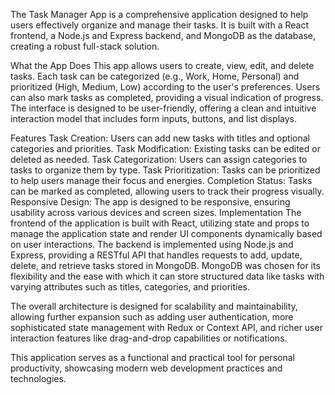 
The Task Manager App is a comprehensive application designed to help users effectively organize and manage their tasks. It is built with a React frontend, a Node.js and Express backend, and MongoDB as the database, creating a robust full-stack solution.

What the App Does
This app allows users to create, view, edit, and delete tasks. Each task can be categorized (e.g., Work, Home, Personal) and prioritized (High, Medium, Low) according to the user's preferences. Users can also mark tasks as completed, providing a visual indication of progress. The interface is designed to be user-friendly, offering a clean and intuitive interaction model that includes form inputs, buttons, and list displays.

Features
Task Creation: Users can add new tasks with titles and optional categories and priorities.
Task Modification: Existing tasks can be edited or deleted as needed.
Task Categorization: Users can assign categories to tasks to organize them by type.
Task Prioritization: Tasks can be prioritized to help users manage their focus and energies.
Completion Status: Tasks can be marked as completed, allowing users to track their progress visually.
Responsive Design: The app is designed to be responsive, ensuring usability across various devices and screen sizes.
Implementation
The frontend of the application is built with React, utilizing state and props to manage the application state and render UI components dynamically based on user interactions. The backend is implemented using Node.js and Express, providing a RESTful API that handles requests to add, update, delete, and retrieve tasks stored in MongoDB. MongoDB was chosen for its flexibility and the ease with which it can store structured data like tasks with varying attributes such as titles, categories, and priorities.

The overall architecture is designed for scalability and maintainability, allowing further expansion such as adding user authentication, more sophisticated state management with Redux or Context API, and richer user interaction features like drag-and-drop capabilities or notifications.

This application serves as a functional and practical tool for personal productivity, showcasing modern web development practices and technologies.
